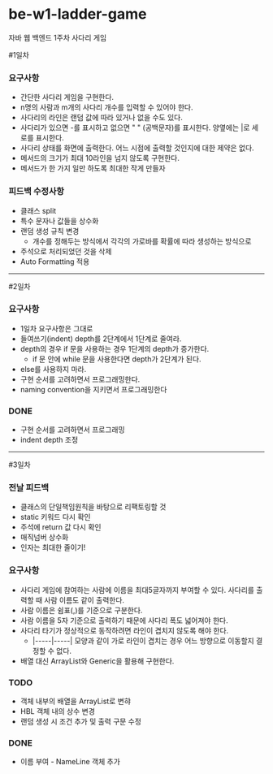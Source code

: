 # be-w1-ladder-game

자바 웹 백엔드 1주차 사다리 게임

#1일차
### 요구사항
* 간단한 사다리 게임을 구현한다.
* n명의 사람과 m개의 사다리 개수를 입력할 수 있어야 한다.
* 사다리의 라인은 랜덤 값에 따라 있거나 없을 수도 있다.
* 사다리가 있으면 -를 표시하고 없으면 " " (공백문자)를 표시한다. 양옆에는 |로 세로를 표시한다.
* 사다리 상태를 화면에 출력한다. 어느 시점에 출력할 것인지에 대한 제약은 없다.
* 메서드의 크기가 최대 10라인을 넘지 않도록 구현한다.
* 메서드가 한 가지 일만 하도록 최대한 작게 만들자

### 피드백 수정사항
* 클래스 split
* 특수 문자나 값들을 상수화
* 랜덤 생성 규칙 변경
  * 개수를 정해두는 방식에서 각각의 가로바를 확률에 따라 생성하는 방식으로
* 주석으로 처리되었던 것을 삭제
* Auto Formatting 적용

---
#2일차
### 요구사항
* 1일차 요구사항은 그대로
* 들여쓰기(indent) depth를 2단계에서 1단계로 줄여라.
* depth의 경우 if 문을 사용하는 경우 1단계의 depth가 증가한다.
  * if 문 안에 while 문을 사용한다면 depth가 2단계가 된다.
* else를 사용하지 마라.
* 구현 순서를 고려하면서 프로그래밍한다.
* naming convention을 지키면서 프로그래밍한다

### DONE
* 구현 순서를 고려하면서 프로그래밍
* indent depth 조정

---
#3일차
### 전날 피드백
* 클래스의 단일책임원칙을 바탕으로 리팩토링할 것
* static 키워드 다시 확인
* 주석에 return 값 다시 확인
* 매직넘버 상수화
* 인자는 최대한 줄이기!

### 요구사항
* 사다리 게임에 참여하는 사람에 이름을 최대5글자까지 부여할 수 있다. 사다리를 출력할 때 사람 이름도 같이 출력한다.
* 사람 이름은 쉼표(,)를 기준으로 구분한다.
* 사람 이름을 5자 기준으로 출력하기 때문에 사다리 폭도 넓어져야 한다.
* 사다리 타기가 정상적으로 동작하려면 라인이 겹치지 않도록 해야 한다.
  * |-----|-----| 모양과 같이 가로 라인이 겹치는 경우 어느 방향으로 이동할지 결정할 수 없다.
* 배열 대신 ArrayList와 Generic을 활용해 구현한다.

### TODO
* 객체 내부의 배열을 ArrayList로 변햐
* HBL 객체 내의 상수 변경
* 랜덤 생성 시 조건 추가 및 출력 구문 수정

### DONE
* 이름 부여 - NameLine 객체 추가